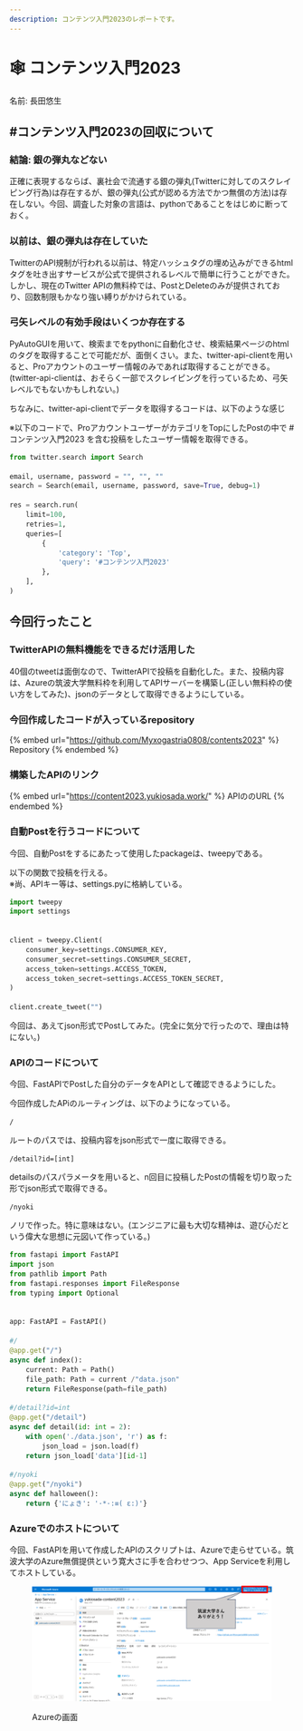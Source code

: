 ```yaml
---
description: コンテンツ入門2023のレポートです。
---
```


# 🕸 コンテンツ入門2023

名前: 長田悠生

## #コンテンツ入門2023の回収について

### 結論: 銀の弾丸などない

正確に表現するならば、裏社会で流通する銀の弾丸(Twitterに対してのスクレイピング行為)は存在するが、銀の弾丸(公式が認める方法でかつ無償の方法)は存在しない。今回、調査した対象の言語は、pythonであることをはじめに断っておく。

### 以前は、銀の弾丸は存在していた

TwitterのAPI規制が行われる以前は、特定ハッシュタグの埋め込みができるhtmlタグを吐き出すサービスが公式で提供されるレベルで簡単に行うことができた。しかし、現在のTwitter APIの無料枠では、PostとDeleteのみが提供されており、回数制限もかなり強い縛りがかけられている。

### 弓矢レベルの有効手段はいくつか存在する

PyAutoGUIを用いて、検索までをpythonに自動化させ、検索結果ページのhtmlのタグを取得することで可能だが、面倒くさい。また、twitter-api-clientを用いると、Proアカウントのユーザー情報のみであれば取得することができる。(twitter-api-clientは、おそらく一部でスクレイピングを行っているため、弓矢レベルでもないかもしれない。)

ちなみに、twitter-api-clientでデータを取得するコードは、以下のような感じ

※以下のコードで、ProアカウントユーザーがカテゴリをTopにしたPostの中で #コンテンツ入門2023 を含む投稿をしたユーザー情報を取得できる。

```python
from twitter.search import Search

email, username, password = "", "", ""
search = Search(email, username, password, save=True, debug=1)

res = search.run(
    limit=100,
    retries=1,
    queries=[
        {
            'category': 'Top',
            'query': '#コンテンツ入門2023'
        },
    ],
)

```

## 今回行ったこと

### TwitterAPIの無料機能をできるだけ活用した

40個のtweetは面倒なので、TwitterAPIで投稿を自動化した。また、投稿内容は、Azureの筑波大学無料枠を利用してAPIサーバーを構築し(正しい無料枠の使い方をしてみた)、jsonのデータとして取得できるようにしている。

### 今回作成したコードが入っているrepository

{% embed url="https://github.com/Myxogastria0808/contents2023" %}
Repository
{% endembed %}

### 構築したAPIのリンク

{% embed url="https://content2023.yukiosada.work/" %}
APIののURL
{% endembed %}

### 自動Postを行うコードについて

今回、自動Postをするにあたって使用したpackageは、tweepyである。

以下の関数で投稿を行える。\
※尚、APIキー等は、settings.pyに格納している。

```python
import tweepy
import settings


client = tweepy.Client(
    consumer_key=settings.CONSUMER_KEY,
    consumer_secret=settings.CONSUMER_SECRET,
    access_token=settings.ACCESS_TOKEN,
    access_token_secret=settings.ACCESS_TOKEN_SECRET,
)

client.create_tweet("")
```

今回は、あえてjson形式でPostしてみた。(完全に気分で行ったので、理由は特にない。)

### APIのコードについて

今回、FastAPIでPostした自分のデータをAPIとして確認できるようにした。

今回作成したAPiのルーティングは、以下のようになっている。

`/`&#x20;

ルートのパスでは、投稿内容をjson形式で一度に取得できる。

`/detail?id=[int]`

detailsのパスパラメータを用いると、n回目に投稿したPostの情報を切り取った形でjson形式で取得できる。

`/nyoki`

ノリで作った。特に意味はない。(エンジニアに最も大切な精神は、遊び心だという偉大な思想に元図いて作っている。)

```python
from fastapi import FastAPI
import json
from pathlib import Path
from fastapi.responses import FileResponse
from typing import Optional


app: FastAPI = FastAPI()

#/
@app.get("/")
async def index():
    current: Path = Path()
    file_path: Path = current /"data.json"
    return FileResponse(path=file_path)

#/detail?id=int
@app.get("/detail")
async def detail(id: int = 2):
    with open('./data.json', 'r') as f:
        json_load = json.load(f)
    return json_load['data'][id-1]

#/nyoki
@app.get("/nyoki")
async def halloween():
    return {'にょき': '·*·:≡( ε:)'}
```

### Azureでのホストについて

今回、FastAPIを用いて作成したAPIのスクリプトは、Azureで走らせている。筑波大学のAzure無償提供という寛大さに手を合わせつつ、App Serviceを利用してホストしている。

<figure><img src=".gitbook/assets/azure.png" alt=""><figcaption><p>Azureの画面</p></figcaption></figure>

